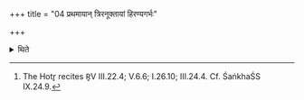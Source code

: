 +++
title = "04 प्रथमायान् त्रिरनूक्तायां हिरण्यगर्भः"

+++

<details><summary>थिते</summary>

4. After the first verse is recited thrice by the Hotr̥[^1], with hiraṇyagarbhaḥ samavartatāgre.... they go to the east keeping horse in front of them while the Hotr̥ continues his recitation.   

[^1]: The Hotr̥ recites R̥V III.22.4; V.6.6; I.26.10; III.24.4. Cf. ŚaṅkhaŚS IX.24.9.  
</details>
